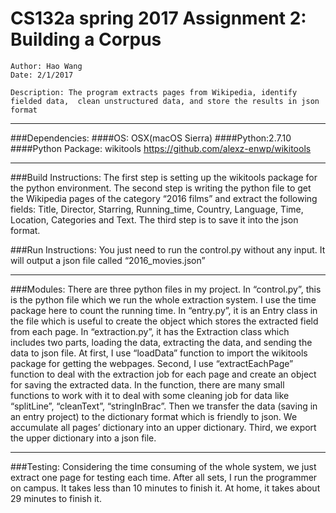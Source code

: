 CS132a spring 2017 Assignment 2: Building a Corpus
===================================================
    Author: Hao Wang
    Date: 2/1/2017

    Description: The program extracts pages from Wikipedia, identify fielded data,  clean unstructured data, and store the results in json format

---

###Dependencies:
####OS: OSX(macOS Sierra)
####Python:2.7.10
####Python Package: wikitools <https://github.com/alexz-enwp/wikitools>

---

###Build Instructions:
The first step is setting up the wikitools package for the python environment.
The second step is writing the python file to get the Wikipedia pages of the category “2016 films” and extract the following fields:
Title, Director, Starring, Running_time, Country, Language, Time, Location, Categories and Text.
The third step is to save it into the json format.

###Run Instructions:
You just need to run the control.py without any input. It will output a json file called “2016_movies.json”

---

###Modules:
There are three python files in my project. In “control.py”, this is the python file which we run the whole extraction system. I use the time package here to count the running time. In “entry.py”, it is an Entry class in the file which is useful to create the object which stores the extracted field from each page. In “extraction.py”, it has the Extraction class which includes two parts, loading the data, extracting the data, and sending the data to json file. At first, I use “loadData” function to import the wikitools package for getting the webpages. Second, I use “extractEachPage” function to deal with the extraction job for each page and create an object for saving the extracted data. In the function, there are many small functions to work with it to deal with some cleaning job for data like “splitLine”, “cleanText”, “stringInBrac”. Then we transfer the data (saving in an entry project) to the dictionary format which is friendly to json. We accumulate all pages’ dictionary into an upper dictionary.  Third, we export the upper dictionary into a json file.

---

###Testing:
Considering the time consuming of the whole system, we just extract one page for testing each time. After all sets, I run the programmer on campus. It takes less than 10 minutes to finish it. At home, it takes about 29 minutes to finish it.
